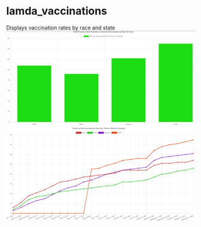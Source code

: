 # lamda_vaccinations
Displays vaccination rates by race and state<br/>
![Alt text](./sample_bar_chart.JPG?raw=true)<br/>
![Alt text](./sample_line_chart.JPG?raw=true)
